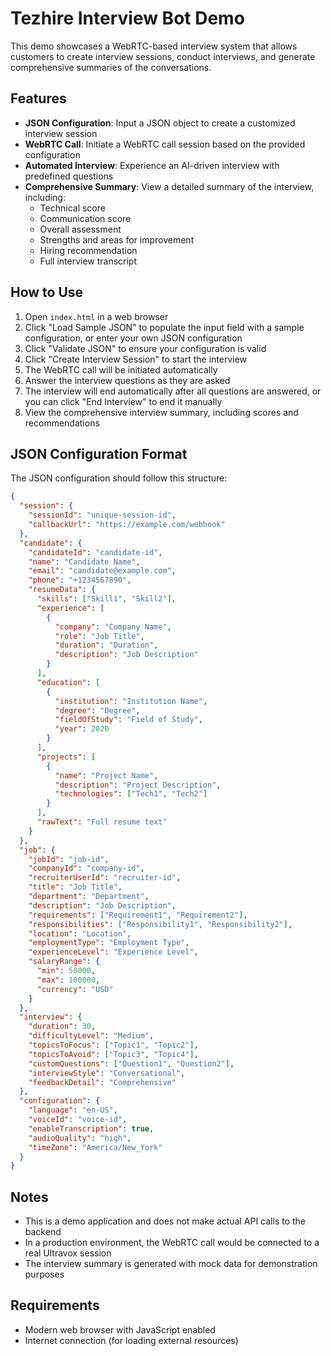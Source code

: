 # Tezhire Interview Bot Demo

This demo showcases a WebRTC-based interview system that allows customers to create interview sessions, conduct interviews, and generate comprehensive summaries of the conversations.

## Features

- **JSON Configuration**: Input a JSON object to create a customized interview session
- **WebRTC Call**: Initiate a WebRTC call session based on the provided configuration
- **Automated Interview**: Experience an AI-driven interview with predefined questions
- **Comprehensive Summary**: View a detailed summary of the interview, including:
  - Technical score
  - Communication score
  - Overall assessment
  - Strengths and areas for improvement
  - Hiring recommendation
  - Full interview transcript

## How to Use

1. Open `index.html` in a web browser
2. Click "Load Sample JSON" to populate the input field with a sample configuration, or enter your own JSON configuration
3. Click "Validate JSON" to ensure your configuration is valid
4. Click "Create Interview Session" to start the interview
5. The WebRTC call will be initiated automatically
6. Answer the interview questions as they are asked
7. The interview will end automatically after all questions are answered, or you can click "End Interview" to end it manually
8. View the comprehensive interview summary, including scores and recommendations

## JSON Configuration Format

The JSON configuration should follow this structure:

```json
{
  "session": {
    "sessionId": "unique-session-id",
    "callbackUrl": "https://example.com/webhook"
  },
  "candidate": {
    "candidateId": "candidate-id",
    "name": "Candidate Name",
    "email": "candidate@example.com",
    "phone": "+1234567890",
    "resumeData": {
      "skills": ["Skill1", "Skill2"],
      "experience": [
        {
          "company": "Company Name",
          "role": "Job Title",
          "duration": "Duration",
          "description": "Job Description"
        }
      ],
      "education": [
        {
          "institution": "Institution Name",
          "degree": "Degree",
          "fieldOfStudy": "Field of Study",
          "year": 2020
        }
      ],
      "projects": [
        {
          "name": "Project Name",
          "description": "Project Description",
          "technologies": ["Tech1", "Tech2"]
        }
      ],
      "rawText": "Full resume text"
    }
  },
  "job": {
    "jobId": "job-id",
    "companyId": "company-id",
    "recruiterUserId": "recruiter-id",
    "title": "Job Title",
    "department": "Department",
    "description": "Job Description",
    "requirements": ["Requirement1", "Requirement2"],
    "responsibilities": ["Responsibility1", "Responsibility2"],
    "location": "Location",
    "employmentType": "Employment Type",
    "experienceLevel": "Experience Level",
    "salaryRange": {
      "min": 50000,
      "max": 100000,
      "currency": "USD"
    }
  },
  "interview": {
    "duration": 30,
    "difficultyLevel": "Medium",
    "topicsToFocus": ["Topic1", "Topic2"],
    "topicsToAvoid": ["Topic3", "Topic4"],
    "customQuestions": ["Question1", "Question2"],
    "interviewStyle": "Conversational",
    "feedbackDetail": "Comprehensive"
  },
  "configuration": {
    "language": "en-US",
    "voiceId": "voice-id",
    "enableTranscription": true,
    "audioQuality": "high",
    "timeZone": "America/New_York"
  }
}
```

## Notes

- This is a demo application and does not make actual API calls to the backend
- In a production environment, the WebRTC call would be connected to a real Ultravox session
- The interview summary is generated with mock data for demonstration purposes

## Requirements

- Modern web browser with JavaScript enabled
- Internet connection (for loading external resources)
